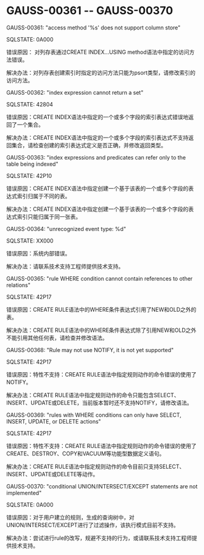 # GAUSS-00361 -- GAUSS-00370<a name="ZH-CN_TOPIC_0302073518"></a>

GAUSS-00361: "access method '%s' does not support column store"

SQLSTATE: 0A000

错误原因： 对列存表通过CREATE INDEX...USING method语法中指定的访问方法错误。

解决办法：对列存表创建索引时指定的访问方法只能为psort类型，请修改索引的访问方法。

GAUSS-00362: "index expression cannot return a set"

SQLSTATE: 42804

错误原因：CREATE INDEX语法中指定的一个或多个字段的索引表达式错误地返回了一个集合。

解决办法：CREATE INDEX语法中指定的一个或多个字段的索引表达式不支持返回集合，请检查创建的索引表达式定义是否正确，并修改返回类型。

GAUSS-00363: "index expressions and predicates can refer only to the table being indexed"

SQLSTATE: 42P10

错误原因：CREATE INDEX语法中指定创建一个基于该表的一个或多个字段的表达式索引归属于不同的表。

解决办法：CREATE INDEX语法中指定创建一个基于该表的一个或多个字段的表达式索引只能归属于同一张表。

GAUSS-00364: "unrecognized event type: %d"

SQLSTATE: XX000

错误原因：系统内部错误。

解决办法：请联系技术支持工程师提供技术支持。

GAUSS-00365: "rule WHERE condition cannot contain references to other relations"

SQLSTATE: 42P17

错误原因：CREATE RULE语法中的WHERE条件表达式引用了NEW和OLD之外的表。

解决办法：CREATE RULE语法中的WHERE条件表达式除了引用NEW和OLD之外不能引用其他任何表，请检查并修改语法。

GAUSS-00368: "Rule may not use NOTIFY, it is not yet supported"

SQLSTATE: 42P17

错误原因：特性不支持：CREATE RULE语法中指定规则动作的命令错误的使用了NOTIFY。

解决办法：CREATE RULE语法中指定规则动作的命令只能包含SELECT、INSERT、UPDATE或DELETE，当前版本暂时还不支持NOTIFY，请修改语法。

GAUSS-00369: "rules with WHERE conditions can only have SELECT, INSERT, UPDATE, or DELETE actions"

SQLSTATE: 42P17

错误原因：特性不支持：CREATE RULE语法中指定规则动作的命令错误的使用了CREATE、DESTROY、COPY和VACUUM等功能型数据定义语句。

解决办法：CREATE RULE语法中指定规则动作的命令目前只支持SELECT、INSERT、UPDATE或DELETE等动作。

GAUSS-00370: "conditional UNION/INTERSECT/EXCEPT statements are not implemented"

SQLSTATE: 0A000

错误原因：对于用户建立的规则，生成的查询树中，对UNION/INTERSECT/EXCEPT进行了过滤操作，该执行模式目前不支持。

解决办法：尝试进行rule的改写，规避不支持的行为，或请联系技术支持工程师提供技术支持。

